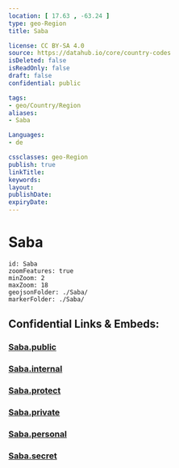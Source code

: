 ```yaml
---
location: [ 17.63 , -63.24 ] 
type: geo-Region
title: Saba

license: CC BY-SA 4.0
source: https://datahub.io/core/country-codes
isDeleted: false
isReadOnly: false
draft: false
confidential: public

tags:
- geo/Country/Region
aliases:
- Saba

Languages:
- de

cssclasses: geo-Region
publish: true
linkTitle: 
keywords: 
layout: 
publishDate: 
expiryDate: 
---
```


# Saba

```leaflet
id: Saba
zoomFeatures: true 
minZoom: 2 
maxZoom: 18
geojsonFolder: ./Saba/
markerFolder: ./Saba/
```


## Confidential Links & Embeds: 

### [Saba.public](/_public/\Earth\Continent\America~Caribbean\Caribbean_NetherlandsSaba.public.md) 

### [Saba.internal](/_internal/\Earth\Continent\America~Caribbean\Caribbean_NetherlandsSaba.internal.md) 

### [Saba.protect](/_protect/\Earth\Continent\America~Caribbean\Caribbean_NetherlandsSaba.protect.md) 

### [Saba.private](/_private/\Earth\Continent\America~Caribbean\Caribbean_NetherlandsSaba.private.md) 

### [Saba.personal](/_personal/\Earth\Continent\America~Caribbean\Caribbean_NetherlandsSaba.personal.md) 

### [Saba.secret](/_secret/\Earth\Continent\America~Caribbean\Caribbean_NetherlandsSaba.secret.md)

